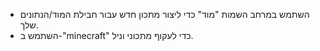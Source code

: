 * השתמש במרחב השמות "מוד" כדי ליצור מתכון חדש עבור חבילת המוד/הנתונים שלך.
* השתמש ב-"minecraft" כדי לעקוף מתכוני וניל.